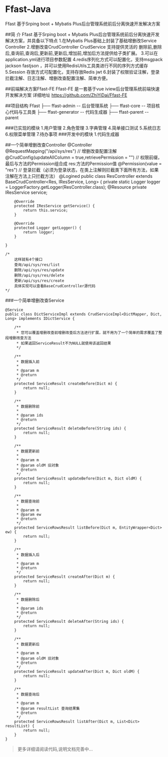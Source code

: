 # Ffast-Java
Ffast 基于Srping boot + Mybatis Plus后台管理系统前后分离快速开发解决方案

##简 介
    Ffast 基于Srping boot + Mybatis Plus后台管理系统前后分离快速开发解决方案，并具备以下特点
    1.在Mybatis Plus基础上封装了基础增删改Service Controller
    2.增删改查CrudController CrudService 支持提供灵活的 删除前,删除后,查询前,查询后,更新前,更新后,增加前,增加后方法提供给子类扩展。
    3.可以在application.yml进行项目参数配置
    4.redis序列化方式可以配置化，支持msgpack  jackson fastjson ，并可以使用RedisUtils工具类进行不同的序列方式缓存
    5.Session 存放方式可配置化，支持存放Redis jwt
    6.封装了权限验证注解，登录拦截注解、日志注解、增删改查配置注解、简单方便。

##前端解决方案Ffast-FE 
    Ffast-FE 是一套基于vue iview后台管理系统前端快速开发解决方案
    详细地址 https://github.com/ZhiYiDai/Ffast-FE 

##项目结构
    Ffast
    ├── ffast-admin -- 后台管理系统
    ├── ffast-core -- 项目核心代码与工具类
    ├── ffast-generator -- 代码生成器
    ├── ffast-parent -- parent

###已实现的模块
    1.用户管理
    2.角色管理
    3.字典管理
    4.简单接口测试
    5.系统日志
    6.权限菜单管理
    7.待办事项
###开发中的模块
    1.代码生成器

##一个简单增删改查Controller
    @Controller
    @RequestMapping("/api/sys/res")
    // 增删改查配置注解
    @CrudConfig(updateAllColumn = true,retrievePermission = "")
    // 权限前缀，最后与方法的Permission组合成 res:方法的Permission值
    @Permission(value = "res")
    // 登录拦截（必须为登录状态，在类上注解则拦截类下面所有方法，如果注解在方法上只拦截方法）
    @Logined
    public class ResController extends BaseCrudController<Res, IResService, Long> {
        private static Logger logger = LoggerFactory.getLogger(ResController.class);
        @Resource
        private IResService service;
    
        @Override
        protected IResService getService() {
            return this.service;
        }
    
        @Override
        protected Logger getLogger() {
            return logger;
        }

    }

    /*
        这样就有4个接口
        查询/api/sys/res/list 
        删除/api/sys/res/update 
        删除/api/sys/res/delete 
        更新/api/sys/res/create
        具体实现可以查看BaseCrudController源代码
    */
    
###一个简单增删改查Service

    @Service
    public class DictServiceImpl extends CrudServiceImpl<DictMapper, Dict, Long> implements IDictService {
    
        /**
         * 您可以覆盖增删改查前增删改查后方法进行扩展，就不用为了一个简单的需求覆盖了整段增删改查方法
         * 如果返回ServiceResult不为NULL就使用该返回结果
         */
    
        /**
         * 数据插入前
         *
         * @param m
         * @return
         */
        protected ServiceResult createBefore(Dict m) {
            return null;
        }
    
        /**
         * 数据删除前
         *
         * @param ids
         * @return
         */
        protected ServiceResult deleteBefore(String ids) {
            return null;
        }
    
        /**
         * 数据更新前
         *
         * @param m 
         * @param oldM 旧对象
         * @return
         */
        protected ServiceResult updateBefore(Dict m, Dict oldM) {
            return null;
        }
    
        /**
         * 数据查询前
         *
         * @param m
         * @param ew
         * @return
         */
        protected ServiceRowsResult listBefore(Dict m, EntityWrapper<Dict> ew) {
            return null;
        }
    
        /**
         * 数据插入后
         *
         * @param m
         * @return
         */
        protected ServiceResult createAfter(Dict m) {
            return null;
        }
    
        /**
         * 数据删除后
         *
         * @param ids
         * @return
         */
        protected ServiceResult deleteAfter(String ids) {
            return null;
        }
    
        /**
         * 数据更新后
         *
         * @param m
         * @param oldM 旧对象
         * @return
         */
        protected ServiceResult updateAfter(Dict m, Dict oldM) {
            return null;
        }
    
        /**
         * 数据查询后
         *
         * @param m
         * @param resultList 查询结果集
         * @return
         */
        protected ServiceRowsResult listAfter(Dict m, List<Dict> resultList) {
            return null;
        }
    }
    
> 更多详细请阅读代码,说明文档完善中...